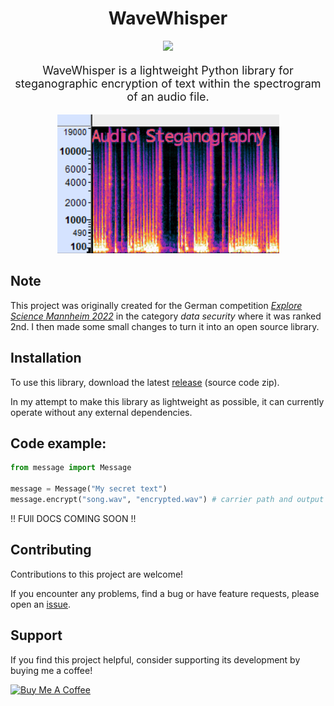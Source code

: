 <h1 align="center">
WaveWhisper
</h1>

<p align="center">
<a href="LICENSE"><img src="https://img.shields.io/badge/license-Apache%202-blue"/></a>
</p>

<p align="center" style="font-size: 18px;">WaveWhisper is a lightweight Python library for steganographic encryption of text within the spectrogram of an audio file.</p>


<p align="center">
<img src="images/screenshot.jpg">
</p>


## Note
This project was originally created for the German competition [*Explore Science Mannheim 2022*](https://www.explore-science.info/downloads/esma2022datensicherheit.pdf) in the category *data security* where it was ranked 2nd. I then made some small changes to turn it into an open source library.


## Installation
To use this library, download the latest [release](https://github.com/maxmmueller/audio-steganography/releases/latest) (source code zip).

In my attempt to make this library as lightweight as possible, it can currently operate without any external dependencies.

## Code example:

```python
from message import Message

message = Message("My secret text")
message.encrypt("song.wav", "encrypted.wav") # carrier path and output path
```

!! FUll DOCS COMING SOON !!


## Contributing
Contributions to this project are welcome!

If you encounter any problems, find a bug or have feature requests, please open an [issue](https://github.com/maxmmueller/audio-steganography/issues/new).


## Support
If you find this project helpful, consider supporting its development by buying me a coffee!

<a href="https://www.buymeacoffee.com/maxmmueller" target="_blank">
  <img src="https://www.buymeacoffee.com/assets/img/custom_images/yellow_img.png" alt="Buy Me A Coffee">
</a>